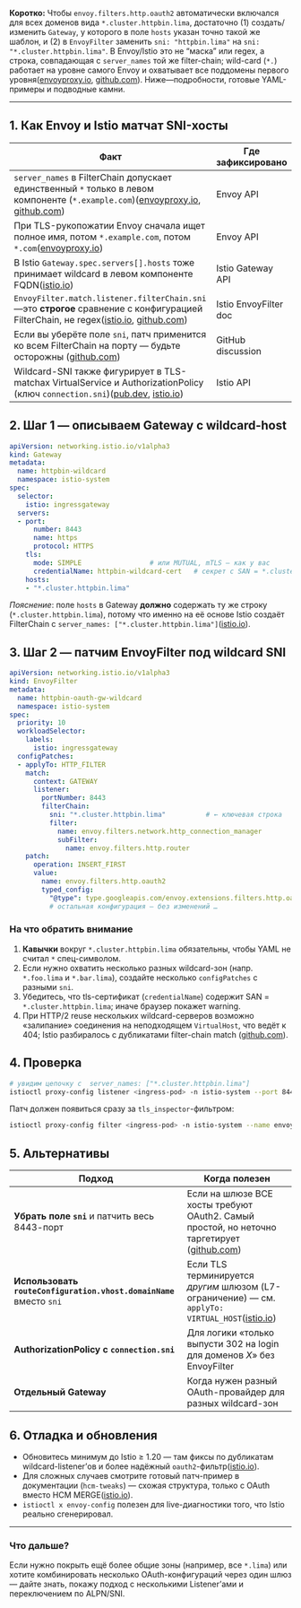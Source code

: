 **Коротко:**
Чтобы `envoy.filters.http.oauth2` автоматически включался для всех доменов вида `*.cluster.httpbin.lima`, достаточно (1) создать/изменить `Gateway`, у которого в поле `hosts` указан точно такой же шаблон, и (2) в `EnvoyFilter` заменить `sni: "httpbin.lima"` на `sni: "*.cluster.httpbin.lima"`. В Envoy/Istio это не “маска” или regex, а строка, совпадающая с `server_names` той же filter-chain; wild-card (`*.`) работает на уровне самого Envoy и охватывает все поддомены первого уровня([envoyproxy.io][1], [github.com][2]). Ниже—подробности, готовые YAML-примеры и подводные камни.

---

## 1. Как Envoy и Istio матчат SNI-хосты

| Факт                                                                                                                                         | Где зафиксировано     |
| -------------------------------------------------------------------------------------------------------------------------------------------- | --------------------- |
| `server_names` в FilterChain допускает единственный `*` только в левом компоненте (`*.example.com`)([envoyproxy.io][1], [github.com][2])     | Envoy API             |
| При TLS-рукопожатии Envoy сначала ищет полное имя, потом `*.example.com`, потом `*.com`([envoyproxy.io][3])                                  | Envoy API             |
| В Istio `Gateway.spec.servers[].hosts` тоже принимает wildcard в левом компоненте FQDN([istio.io][4])                                        | Istio Gateway API     |
| `EnvoyFilter.match.listener.filterChain.sni`—это **строгое** сравнение с конфигурацией FilterChain, не regex([istio.io][5], [github.com][6]) | Istio EnvoyFilter doc |
| Если вы уберёте поле `sni`, патч применится ко всем FilterChain на порту — будьте осторожны ([github.com][6])                                | GitHub discussion     |
| Wildcard-SNI также фигурирует в TLS-matchах VirtualService и AuthorizationPolicy (ключ `connection.sni`)([pub.dev][7], [istio.io][8])        | Istio API             |

## 2. Шаг 1 — описываем Gateway с wildcard-host

```yaml
apiVersion: networking.istio.io/v1alpha3
kind: Gateway
metadata:
  name: httpbin-wildcard
  namespace: istio-system
spec:
  selector:
    istio: ingressgateway
  servers:
  - port:
      number: 8443
      name: https
      protocol: HTTPS
    tls:
      mode: SIMPLE                 # или MUTUAL, mTLS — как у вас
      credentialName: httpbin-wildcard-cert   # секрет с SAN = *.cluster.httpbin.lima
    hosts:
    - "*.cluster.httpbin.lima"
```

*Пояснение*: поле `hosts` в Gateway **должно** содержать ту же строку (`*.cluster.httpbin.lima`), потому что именно на её основе Istio создаёт FilterChain с `server_names: ["*.cluster.httpbin.lima"]`([istio.io][4]).

## 3. Шаг 2 — патчим EnvoyFilter под wildcard SNI

```yaml
apiVersion: networking.istio.io/v1alpha3
kind: EnvoyFilter
metadata:
  name: httpbin-oauth-gw-wildcard
  namespace: istio-system
spec:
  priority: 10
  workloadSelector:
    labels:
      istio: ingressgateway
  configPatches:
  - applyTo: HTTP_FILTER
    match:
      context: GATEWAY
      listener:
        portNumber: 8443
        filterChain:
          sni: "*.cluster.httpbin.lima"          # ← ключевая строка
          filter:
            name: envoy.filters.network.http_connection_manager
            subFilter:
              name: envoy.filters.http.router
    patch:
      operation: INSERT_FIRST
      value:
        name: envoy.filters.http.oauth2
        typed_config:
          "@type": type.googleapis.com/envoy.extensions.filters.http.oauth2.v3.OAuth2
          # остальная конфигурация – без изменений …
```

### На что обратить внимание

1. **Кавычки** вокруг `*.cluster.httpbin.lima` обязательны, чтобы YAML не считал `*` спец-символом.
2. Если нужно охватить несколько разных wildcard-зон (напр. `*.foo.lima` и `*.bar.lima`), создайте несколько `configPatches` с разными `sni`.
3. Убедитесь, что tls-сертификат (`credentialName`) содержит SAN = `*.cluster.httpbin.lima`; иначе браузер покажет warning.
4. При HTTP/2 reuse нескольких wildcard-серверов возможно «залипание» соединения на неподходящем `VirtualHost`, что ведёт к 404; Istio разбиралось с дубликатами filter-chain match ([github.com][9]).

## 4. Проверка

```bash
# увидим цепочку с  server_names: ["*.cluster.httpbin.lima"]
istioctl proxy-config listener <ingress-pod> -n istio-system --port 8443 -o json | jq '.dynamic_listeners[].active_state.listener.filter_chains[].filter_chain_match'
```

Патч должен появиться сразу за `tls_inspector`-фильтром:

```bash
istioctl proxy-config filter <ingress-pod> -n istio-system --name envoy.filters.http.oauth2
```

## 5. Альтернативы

| Подход                                                              | Когда полезен                                                                                        |
| ------------------------------------------------------------------- | ---------------------------------------------------------------------------------------------------- |
| **Убрать поле `sni`** и патчить весь 8443-порт                      | Если на шлюзе ВСЕ хосты требуют OAuth2. Самый простой, но неточно таргетирует ([github.com][6])      |
| **Использовать `routeConfiguration.vhost.domainName`** вместо `sni` | Если TLS терминируется *другим* шлюзом (L7-ограничение) — см. `applyTo: VIRTUAL_HOST`([istio.io][5]) |
| **AuthorizationPolicy c `connection.sni`**                          | Для логики «только выпусти 302 на login для доменов *X*» без EnvoyFilter                             |
| **Отдельный Gateway**                                               | Когда нужен разный OAuth-провайдер для разных wildcard-зон                                           |

## 6. Отладка и обновления

* Обновитесь минимум до Istio ≥ 1.20 — там фиксы по дубликатам wildcard-listener’ов и более надёжный `oauth2`-фильтр([istio.io][10]).
* Для сложных случаев смотрите готовый патч-пример в документации (`hcm-tweaks`) — схожая структура, только с OAuth вместо HCM MERGE([istio.io][11]).
* `istioctl x envoy-config` полезен для live-диагностики того, что Istio реально сгенерировал.

---

### Что дальше?

Если нужно покрыть ещё более общие зоны (например, все `*.lima`) или хотите комбинировать несколько OAuth-конфигураций через один шлюз — дайте знать, покажу подход с несколькими Listener’ами и переключением по ALPN/SNI.

[1]: https://www.envoyproxy.io/docs/envoy/latest/api-v3/config/listener/v3/listener_components.proto?utm_source=chatgpt.com "Listener components (proto) - Envoy proxy"
[2]: https://github.com/envoyproxy/envoy/issues/3363?utm_source=chatgpt.com "Clarification of wildcards in sniDomains of filterChainMatch #3363"
[3]: https://www.envoyproxy.io/docs/envoy/latest/xds/type/matcher/v3/domain.proto?utm_source=chatgpt.com "Server name matcher (proto) - Envoy proxy"
[4]: https://istio.io/latest/docs/reference/config/networking/gateway/?utm_source=chatgpt.com "Istio / Gateway"
[5]: https://istio.io/latest/docs/reference/config/networking/envoy-filter/?utm_source=chatgpt.com "Envoy Filter - Istio"
[6]: https://github.com/istio/istio/discussions/49324?utm_source=chatgpt.com "Can not apply EnvoyFilter to specific domain #49324 - GitHub"
[7]: https://pub.dev/documentation/kubernetes/latest/io.istio.v1beta1/TLSMatchAttributes-class.html "TLSMatchAttributes class - io.istio.v1beta1 library - Dart API"
[8]: https://istio.io/latest/docs/reference/config/security/conditions/?utm_source=chatgpt.com "Authorization Policy Conditions - Istio"
[9]: https://github.com/istio/istio/issues/16573?utm_source=chatgpt.com "Gateway with wildcard hosts for different namespaces causes ..."
[10]: https://istio.io/latest/blog/2023/egress-sni/?utm_source=chatgpt.com "Routing egress traffic to wildcard destinations - Istio"
[11]: https://istio.io/latest/docs/reference/config/networking/envoy-filter/ "Istio / Envoy Filter"
